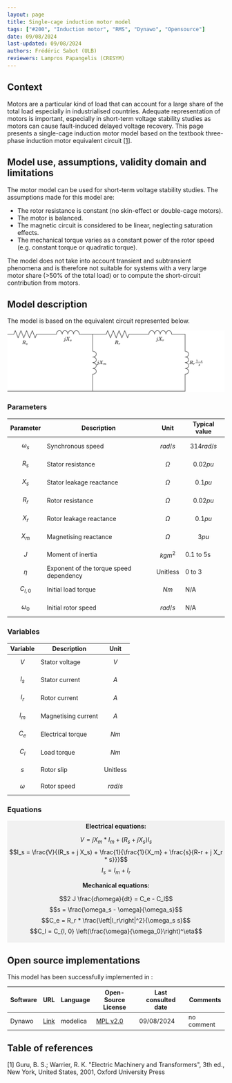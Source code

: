 ```yaml
---
layout: page
title: Single-cage induction motor model
tags: ["#200", "Induction motor", "RMS", "Dynawo", "Opensource"]
date: 09/08/2024
last-updated: 09/08/2024
authors: Frédéric Sabot (ULB)
reviewers: Lampros Papangelis (CRESYM)
---
```



## Context

Motors are a particular kind of load that can account for a large share of the total load especially in industrialised countries. Adequate representation of motors is important, especially in short-term voltage stability studies as motors can cause fault-induced delayed voltage recovery. This page presents a single-cage induction motor model based on the textbook three-phase induction motor equivalent circuit [[1]](#1).

## Model use, assumptions, validity domain and limitations

The motor model can be used for short-term voltage stability studies. The assumptions made for this model are:

* The rotor resistance is constant (no skin-effect or double-cage motors).
* The motor is balanced.
* The magnetic circuit is considered to be linear, neglecting saturation effects.
* The mechanical torque varies as a constant power of the rotor speed (e.g. constant torque or quadratic torque).

The model does not take into account transient and subtransient phenomena and is therefore not suitable for systems with a very large motor share (>50% of the total load) or to compute the short-circuit contribution from motors.

## Model description

The model is based on the equivalent circuit represented below.

![Equivalent circuit of the induction motor](MotorEquivalentCircuit.drawio.svg)

### Parameters

| Parameter| Description | Unit | Typical value
| ---| ---  | --- | --- |
| $$\omega_s$$ | Synchronous speed | $$rad/s$$ | $$314rad/s$$ |
| $$R_s$$ | Stator resistance | $$\Omega$$ | $$0.02pu$$ |
| $$X_s$$ | Stator leakage reactance  | $$\Omega$$ | $$0.1pu$$ |
| $$R_r$$ | Rotor resistance | $$\Omega$$ | $$0.02pu$$ |
| $$X_r$$ | Rotor leakage reactance  | $$\Omega$$ | $$0.1pu$$ |
| $$X_m$$ | Magnetising reactance  | $$\Omega$$ | $$3pu$$ |
| $$J$$ | Moment of inertia | $$kgm^2$$ | 0.1 to 5s |
| $$\eta$$ | Exponent of the torque speed dependency | Unitless | 0 to 3 |
| $$C_{l, 0}$$ | Initial load torque | $$Nm$$ | N/A |
| $$\omega_0$$ | Initial rotor speed | $$rad/s$$ | N/A |

### Variables

| Variable | Description | Unit |
| --- | --- | --- |
| $$V$$ | Stator voltage | $$V$$ |
| $$I_s$$ | Stator current | $$A$$ |
| $$I_r$$ | Rotor current | $$A$$ |
| $$I_m$$ | Magnetising current | $$A$$ |
| $$C_e$$ | Electrical torque | $$Nm$$ |
| $$C_l$$ | Load torque | $$Nm$$ |
| $$s$$ | Rotor slip | Unitless |
| $$\omega$$ | Rotor speed | $$rad/s$$ |

### Equations

<div style="background-color:rgba(0, 0, 0, 0.0470588); text-align:center; vertical-align: middle; padding:4px 0;">

<div style="font-weight: bold;">Electrical equations:</div>

$$V = j X_m * I_m + (R_s + j X_s) I_s$$
$$I_s = \frac{V}{(R_s + j X_s) + \frac{1}{\frac{1}{X_m} + \frac{s}{R-r + j X_r * s}}}$$
$$I_s = I_m + I_r$$

<div style="font-weight: bold;">Mechanical equations:</div>

$$2 J  \frac{d\omega}{dt} = C_e - C_l$$
$$s = \frac{\omega_s - \omega}{\omega_s}$$
$$C_e = R_r * \frac{\left|I_r\right|^2}{\omega_s s}$$
$$C_l = C_{l, 0} \left(\frac{\omega}{\omega_0}\right)^\eta$$

</div>

## Open source implementations

This model has been successfully implemented in :

| Software      | URL | Language | Open-Source License | Last consulted date | Comments |
| --------------| --- | --------- | ------------------- |------------------- | -------- |
|Dynawo|[Link](https://github.com/dynawo/dynawo/blob/master/dynawo/sources/Models/Modelica/Dynawo/Electrical/Machines/Motors/SimplifiedMotor.mo)| modelica | [MPL v2.0](https://www.mozilla.org/en-US/MPL/2.0/)  | 09/08/2024 | no comment |


## Table of references

<a id="1">[1]</a> Guru, B. S.; Warrier, R. K. "Electric Machinery and Transformers", 3th ed., New York, United States, 2001, Oxford University Press

